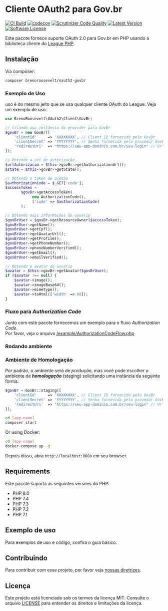 # Cliente OAuth2 para Gov.br
[![CI Build](https://github.com/brenoroosevelt/oauth2-govbr/actions/workflows/ci.yml/badge.svg?branch=main)](https://github.com/brenoroosevelt/oauth2-govbr/actions/workflows/ci.yml)
[![codecov](https://codecov.io/gh/brenoroosevelt/oauth2-govbr/branch/main/graph/badge.svg?token=S1QBA18IBX)](https://codecov.io/gh/brenoroosevelt/oauth2-govbr) 
[![Scrutinizer Code Quality](https://scrutinizer-ci.com/g/brenoroosevelt/habemus/badges/quality-score.png?b=main)](https://scrutinizer-ci.com/g/brenoroosevelt/oauth2-govbr/?branch=main) 
[![Latest Version](https://img.shields.io/github/release/brenoroosevelt/oauth2-govbr.svg?style=flat)](https://github.com/brenoroosevelt/oauth2-govbr/releases) 
[![Software License](https://img.shields.io/badge/license-MIT-brightgreen.svg?style=flat)](LICENSE.md) 

Este pacote fornece suporte OAuth 2.0 para Gov.br em PHP usando a biblioteca cliente do [League PHP](https://github.com/thephpleague/oauth2-client).

## Instalação
Via composer:

```bash
composer brenoroosevelt/oauth2-govbr 
```

### Exemplo de Uso
uso é do mesmo jeito que se usa qualquer cliente OAuth do League. Veja um exemplo de uso:
```php
use BrenoRoosevelt\OAuth2\Client\GovBr;

// Criando uma instância do provider para GovBr
$govBr = new GovBr([
    'clientId'     => 'XXXXXXXX', // Client ID fornecido pelo GovBr
    'clientSecret' => 'YYYYYYYY', // Senha fornecida pelo provedor GovBr
    'redirectUri'  => "https://seu-app-dominio.com.br/seu-login" // Url de redirecionamento
]);

// Obtendo a url de autorização
$urlAutorizacao = $this->govBr->getAuthorizationUrl();
$state = $this->govBr->getState();

// Obtendo o token de acesso
$authorizationCode = $_GET['code'];
$accessToken = 
       $govBr->getAccessToken(
            new AuthorizationCode(), 
            ['code' => $authorizationCode]
       );

// Obtendo mais informações do usuário
$govBrUser = $govBr->getResourceOwner($accessToken);         
$govBrUser->getName();
$govBrUser->getCpf();
$govBrUser->getAvatarUrl();
$govBrUser->getProfile();
$govBrUser->getPhoneNumber();
$govBrUser->phoneNumberVerified();
$govBrUser->getEmail();
$govBrUser->emailVerified();

// Obtendo o avatar do usuário
$avatar = $this->govBr->getAvatar($govBrUser);
if ($avatar !== null) {
    $avatar->image();
    $avatar->imageBase64();
    $avatar->mimeType();
    $avatar->toHtml(['width' => 60]);
}
```
### Fluxo para _Authorization Code_
Junto com este pacote fornecemos um exemplo para o fluxo _Authorization Code_.  
Por favor, veja o arquivo [/example/AuthorizationCodeFlow.php](/example/AuthorizationCodeFlow.php) 

### Rodando ambiente

### Ambiente de Homologação
Por padrão, o ambiente será de _produção_, mas você pode escolher o ambiente de _**homologação**_ (staging) solicitando uma instância da seguinte forma:
```php
$govBr = GovBr::staging([
    'clientId'     => 'XXXXXXXX', // Client ID fornecido pelo GovBr
    'clientSecret' => 'YYYYYYYY', // Senha fornecida pelo provedor GovBr
    'redirectUri'  => "https://seu-app-dominio.com.br/seu-login" // Url de redirecionamento
]);
```

```bash
cd [app-name]
composer start
```

Or using Docker: 
```bash
cd [app-name]
docker-compose up -d
```
Depois disso, abra `http://localhost:8080` em seu browser.

## Requirements
Este pacote suporta as seguintes versões do PHP:

* PHP 8.0
* PHP 7.4
* PHP 7.3
* PHP 7.2
* PHP 7.1

## Exemplo de uso
Para exemplos de uso e código, confira o guia básico.

## Contribuindo

Para contribuir com esse projeto, por favor veja [nossas diretrizes](https://github.com/thephpleague/oauth2-client/blob/master/CONTRIBUTING.md).

## Licença
Este projeto está licenciado sob os termos da licença MIT. Consulte o arquivo [LICENSE](LICENSE.md) para entender os direitos e limitações da licença.

[PSR-1]: https://github.com/php-fig/fig-standards/blob/master/accepted/PSR-1-basic-coding-standard.md
[PSR-2]: https://github.com/php-fig/fig-standards/blob/master/accepted/PSR-2-coding-style-guide.md
[PSR-4]: https://github.com/php-fig/fig-standards/blob/master/accepted/PSR-4-autoloader.md
[PSR-7]: https://github.com/php-fig/fig-standards/blob/master/accepted/PSR-7-http-message.md